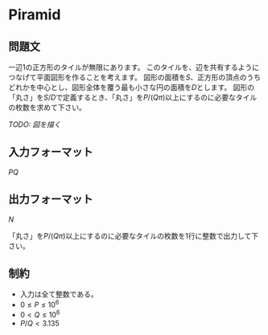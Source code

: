 # Piramid

## 問題文
一辺1の正方形のタイルが無限にあります。
このタイルを、辺を共有するようにつなげて平面図形を作ることを考えます。
図形の面積を$S$、正方形の頂点のうちどれかを中心とし、図形全体を覆う最も小さな円の面積を$D$とします。
図形の「丸さ」を$S/D$で定義するとき、「丸さ」を$P/(Q\pi)$以上にするのに必要なタイルの枚数を求めて下さい。

*TODO: 図を描く*

## 入力フォーマット
$P Q$

## 出力フォーマット
$N$

「丸さ」を$P/(Q\pi)$以上にするのに必要なタイルの枚数を1行に整数で出力して下さい。

## 制約
 * 入力は全て整数である。
 * $0 \le P \le 10^6$
 * $0 < Q \le 10^6$
 * $P/Q < 3.135$
